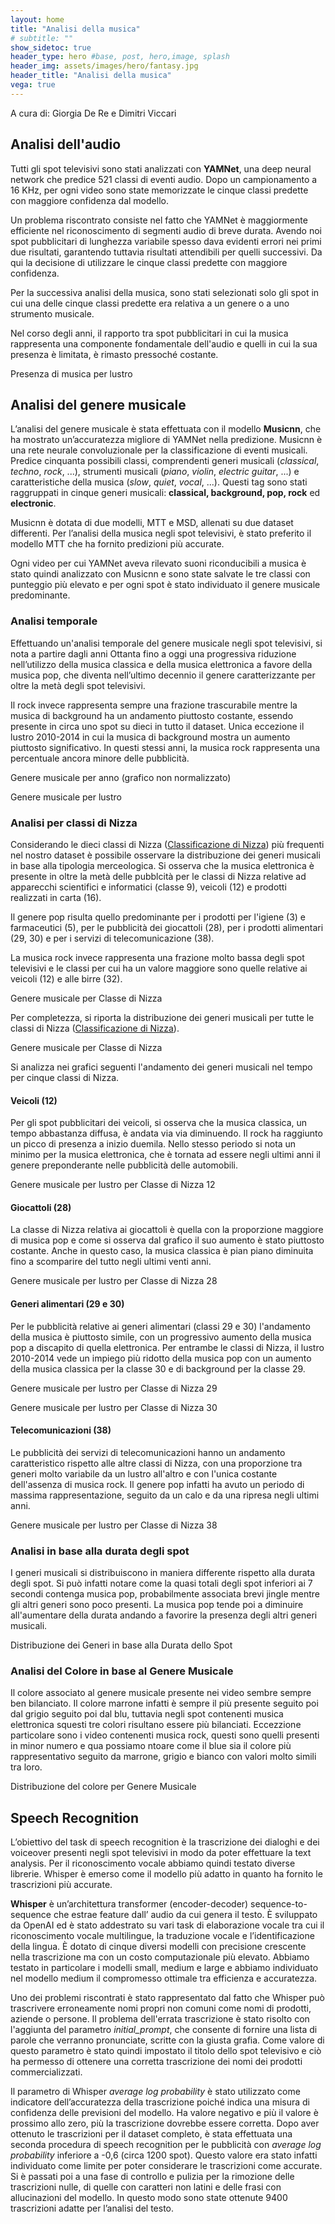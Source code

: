 ```yaml
---
layout: home
title: "Analisi della musica"
# subtitle: ""
show_sidetoc: true
header_type: hero #base, post, hero,image, splash
header_img: assets/images/hero/fantasy.jpg
header_title: "Analisi della musica"
vega: true
---
```

A cura di: Giorgia De Re e Dimitri Viccari


## Analisi dell'audio

Tutti gli spot televisivi sono stati analizzati con **YAMNet**, una deep neural network che predice 521 classi di 
eventi audio. Dopo un campionamento a 16 KHz, per ogni video sono state memorizzate le cinque classi predette con 
maggiore confidenza dal modello. 

Un problema riscontrato consiste nel fatto che YAMNet è maggiormente efficiente nel riconoscimento di segmenti audio 
di breve durata. Avendo noi spot pubblicitari di lunghezza variabile spesso dava evidenti errori nei primi due 
risultati, garantendo tuttavia risultati attendibili per quelli successivi. Da qui la decisione di utilizzare le cinque classi predette con maggiore confidenza. 

Per la successiva analisi della musica, sono stati selezionati solo gli spot in cui una delle cinque classi predette 
era relativa a un genere o a uno strumento musicale.


Nel corso degli anni, il rapporto tra spot pubblicitari in cui la musica rappresenta una componente fondamentale 
dell'audio e quelli in cui la sua presenza è limitata, è rimasto pressoché costante.

<p class="caption">
Presenza di musica per lustro
</p>

<vegachart schema-url="{{site.baseurl}}/assets/charts/music_charts/new_charts/music_lustrum_f_22.json" style="width: 100%"></vegachart>


## Analisi del genere musicale
L’analisi del genere musicale è stata effettuata con il modello **Musicnn**, che ha mostrato un’accuratezza migliore 
di YAMNet nella predizione. 
Musicnn è una rete neurale convoluzionale per la classificazione di eventi musicali. Predice cinquanta possibili classi,
comprendenti generi musicali (_classical_, _techno_, _rock_, ...), strumenti musicali (_piano_, _violin_, _electric 
guitar_, ...) e caratteristiche della musica (_slow_, _quiet_, _vocal_, ...). Questi tag sono stati raggruppati in 
cinque generi musicali: **classical, background, pop, rock** ed **electronic**. 

Musicnn è dotata di due modelli, MTT e MSD, allenati su due dataset differenti. Per l’analisi della musica negli spot 
televisivi, è stato preferito il modello MTT che ha fornito predizioni più accurate. 

Ogni video per cui YAMNet aveva rilevato suoni riconducibili a musica è stato quindi analizzato con Musicnn e sono
state salvate le tre classi con punteggio più elevato e per ogni spot è stato individuato il genere musicale 
predominante.


### Analisi temporale

Effettuando un'analisi temporale del genere musicale negli spot televisivi, si nota a partire dagli anni Ottanta fino 
a oggi una progressiva riduzione nell’utilizzo della musica classica e 
della musica elettronica a favore della musica pop, che diventa nell’ultimo decennio il genere caratterizzante per 
oltre la metà degli spot televisivi. 

Il rock invece rappresenta sempre una frazione trascurabile mentre la musica di background ha un andamento piuttosto 
costante, essendo presente in circa uno spot su dieci in tutto il dataset.
Unica eccezione il lustro 2010-2014 in cui la musica di background mostra un aumento piuttosto significativo. 
In questi stessi anni, la musica rock rappresenta una percentuale ancora minore delle pubblicità. 


<p class="caption">
Genere musicale per anno (grafico non normalizzato)
</p>


<vegachart schema-url="{{site.baseurl}}/assets/charts/music_charts/new_charts/streamgraph_f_22.json" style="width: 100%"></vegachart>

<p class="caption">
Genere musicale per lustro
</p>


<vegachart schema-url="{{site.baseurl}}/assets/charts/music_charts/new_charts/lustrum_f_22.json" style="width: 100%"></vegachart>

### Analisi per classi di Nizza


Considerando le dieci classi di Nizza ([Classificazione di Nizza](https://it.wikipedia.org/wiki/Classificazione_di_Nizza)) più frequenti nel nostro dataset è possibile osservare la distribuzione
dei generi musicali in base alla tipologia merceologica. Si osserva che la musica elettronica è presente in oltre la 
metà delle pubblcità per le classi di Nizza relative ad apparecchi scientifici e informatici (classe 9), veicoli (12) e 
prodotti realizzati in carta (16).

Il genere pop risulta quello predominante per i prodotti per l'igiene (3) e farmaceutici (5), 
per le pubblicità dei giocattoli (28), per i prodotti alimentari (29, 30) e per i servizi di telecomunicazione (38).

La musica rock invece rappresenta una frazione molto bassa degli spot televisivi e le classi per cui ha un valore 
maggiore sono quelle relative ai veicoli (12) e alle birre (32).

<p class="caption">
Genere musicale per Classe di Nizza
</p>

<vegachart schema-url="{{site.baseurl}}/assets/charts/music_charts/new_charts/nice_top10_f_22.json" style="width: 100%"></vegachart>

Per completezza, si riporta la distribuzione dei generi musicali per tutte le classi di Nizza ([Classificazione di Nizza](https://it.wikipedia.org/wiki/Classificazione_di_Nizza)).
<p class="caption">
Genere musicale per Classe di Nizza
</p>

<vegachart schema-url="{{site.baseurl}}/assets/charts/music_charts/new_charts/nice_slider_22.json" style="width: 100%"></vegachart>



Si analizza nei grafici seguenti l'andamento dei generi musicali nel tempo per cinque classi di Nizza.



#### Veicoli (12)
Per gli spot pubblicitari dei veicoli, si osserva che la musica classica, un tempo abbastanza diffusa, è andata via
via diminuendo. Il rock ha raggiunto un picco di presenza a inizio duemila. Nello stesso periodo si nota 
un minimo per la musica elettronica, che è tornata ad essere negli ultimi anni il genere preponderante nelle 
pubblicità delle automobili.

<p class="caption">
Genere musicale per lustro per Classe di Nizza 12
</p>

<vegachart schema-url="{{site.baseurl}}/assets/charts/music_charts/new_charts/nice12_f_22.json" style="width: 100%"></vegachart>

#### Giocattoli (28)
La classe di Nizza relativa ai giocattoli è quella con la proporzione maggiore di musica pop e come si osserva dal 
grafico il suo aumento è stato piuttosto costante. Anche in questo caso, la musica classica è pian piano diminuita 
fino a scomparire del tutto negli ultimi venti anni. 

<p class="caption">
Genere musicale per lustro per Classe di Nizza 28
</p>

<vegachart schema-url="{{site.baseurl}}/assets/charts/music_charts/new_charts/nice28_f_22_b.json" style="width: 100%"></vegachart>

#### Generi alimentari (29 e 30)
Per le pubblicità relative ai generi alimentari (classi 29 e 30) l'andamento della musica è piuttosto simile, 
con un progressivo aumento della musica pop a discapito di quella elettronica. Per entrambe le classi di Nizza, 
il lustro 2010-2014 vede un impiego più ridotto della musica pop con un aumento della musica classica per la classe 30 
e di background per la classe 29.

<p class="caption">
Genere musicale per lustro per Classe di Nizza 29
</p>

<vegachart schema-url="{{site.baseurl}}/assets/charts/music_charts/new_charts/nice29_f_22.json" style="width: 100%"></vegachart>

<p class="caption">
Genere musicale per lustro per Classe di Nizza 30
</p>

<vegachart schema-url="{{site.baseurl}}/assets/charts/music_charts/new_charts/nice30_f_22.json" style="width: 100%"></vegachart>

#### Telecomunicazioni (38)
Le pubblicità dei servizi di telecomunicazioni hanno un andamento caratteristico rispetto alle altre classi 
di Nizza, con una proporzione tra generi molto variabile da un lustro all'altro e con l'unica costante dell'assenza 
di musica rock. Il genere pop infatti ha avuto un periodo di massima rappresentazione, seguito da un calo e da una 
ripresa negli ultimi anni.

<p class="caption">
Genere musicale per lustro per Classe di Nizza 38
</p>

<vegachart schema-url="{{site.baseurl}}/assets/charts/music_charts/new_charts/nice38_f_22.json" style="width: 100%"></vegachart>

### Analisi in base alla durata degli spot
I generi musicali si distribuiscono in maniera differente rispetto alla durata degli spot. Si può infatti notare 
come la quasi totali degli spot inferiori ai 7 secondi contenga musica pop, probabilmente associata brevi jingle 
mentre gli altri generi sono poco presenti. La musica pop tende poi a diminuire all'aumentare della durata andando 
a favorire la presenza degli altri generi musicali.

<p class="caption">
Distribuzione dei Generi in base alla Durata dello Spot
</p>

<vegachart schema-url="{{site.baseurl}}/assets/charts/music_charts/charts2/genere_intervallo.json" style="width: 100%"></vegachart>

### Analisi del Colore in base al Genere Musicale

Il colore associato al genere musicale presente nei video sembre sempre ben bilanciato. Il colore marrone infatti 
è sempre il più presente seguito poi dal grigio seguito poi dal blu, tuttavia negli spot contenenti musica 
elettronica squesti tre colori risultano essere più bilanciati. Eccezzione particolare sono i video contenenti 
musica rock, questi sono quelli presenti in minor numero e qua possiamo ntoare come il blue sia il colore 
più rappresentativo seguito da marrone, grigio e bianco con valori molto simili tra loro. 

<p class="caption">
Distribuzione del colore per Genere Musicale
</p>

<vegachart schema-url="{{site.baseurl}}/assets/charts/music_charts/charts2/colori_genere.json" style="width: 100%"></vegachart>




<vegachart schema-url="{{site.baseurl}}/assets/charts/music_charts/charts2/distribuzione_musica.json" style="width: 100%"></vegachart>


## Speech Recognition
L’obiettivo del task di speech recognition è la trascrizione dei dialoghi e dei voiceover presenti negli spot televisivi in modo da poter effettuare la text analysis. Per il riconoscimento vocale abbiamo quindi testato diverse librerie. Whisper è emerso come il modello più adatto in quanto ha fornito le trascrizioni più accurate. 

**Whisper** è un’architettura transformer (encoder-decoder) sequence-to-sequence che estrae feature dall’ audio da cui genera il testo. È sviluppato da OpenAI ed è stato addestrato su vari task di elaborazione vocale tra cui il riconoscimento vocale multilingue, la traduzione vocale e l’identificazione della lingua. È dotato di cinque diversi modelli con precisione crescente nella trascrizione ma con un costo computazionale più elevato. Abbiamo testato in particolare i modelli small, medium e large e abbiamo individuato nel modello medium il compromesso ottimale tra efficienza e accuratezza. 


Uno dei problemi riscontrati è stato rappresentato dal fatto che Whisper può trascrivere erroneamente nomi propri non comuni come nomi di prodotti, aziende o persone. Il problema dell'errata trascrizione è stato risolto con l'aggiunta del parametro _initial_prompt_, che consente di fornire una lista di parole che verranno pronunciate, scritte con la giusta grafia. Come valore di questo parametro è stato quindi impostato il titolo dello spot televisivo e ciò ha permesso di ottenere una corretta trascrizione dei nomi dei prodotti commercializzati. 


Il parametro di Whisper _average log probability_ è stato utilizzato come indicatore dell’accuratezza della trascrizione poiché indica una misura di confidenza delle previsioni del modello. Ha valore negativo e più il valore è prossimo allo zero, più la trascrizione dovrebbe essere corretta. 
Dopo aver ottenuto le trascrizioni per il dataset completo, è  stata effettuata una seconda procedura di speech recognition per le pubblicità con _average log probability_ inferiore a -0,6 (circa 1200 spot). Questo valore era stato infatti  individuato come limite per poter considerare le trascrizioni come accurate. 
Si è passati poi a una fase di controllo e pulizia per la rimozione delle trascrizioni nulle, di quelle con caratteri non latini e delle frasi con allucinazioni del modello. 
In questo modo sono state ottenute 9400 trascrizioni adatte per l’analisi del testo. 





